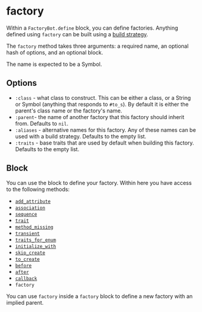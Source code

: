 # factory

Within a `FactoryBot.define` block, you can define factories. Anything defined
using `factory` can be built using a [build strategy](build-strategies.html).

The `factory` method takes three arguments: a required name, an optional hash
of options, and an optional block.

The name is expected to be a Symbol.

## Options

- `:class` - what class to construct. This can be either a class, or a String
  or Symbol (anything that responds to `#to_s`). By default it is either the
  parent's class name or the factory's name.
- `:parent`- the name of another factory that this factory should inherit from.
  Defaults to `nil`.
- `:aliases` - alternative names for this factory. Any of these names can be
  used with a build strategy. Defaults to the empty list.
- `:traits` - base traits that are used by default when building this factory.
  Defaults to the empty list.

## Block

You can use the block to define your factory. Within here you have access to the following methods:

- [`add_attribute`](add_attribute.md)
- [`association`](association.md)
- [`sequence`](sequence.md)
- [`trait`](trait.md)
- [`method_missing`](method_missing.md)
- [`transient`](transient.md)
- [`traits_for_enum`](traits_for_enum.md)
- [`initialize_with`](build-and-create.md#initialize_with)
- [`skip_create`](build-and-create.md)
- [`to_create`](build-and-create.md#to_create)
- [`before`](hooks.md#after-and-before-methods)
- [`after`](hooks.md#after-and-before-methods)
- [`callback`](hooks.md#callback)
- `factory`

You can use `factory` inside a `factory` block to define a new factory with an
implied parent.

